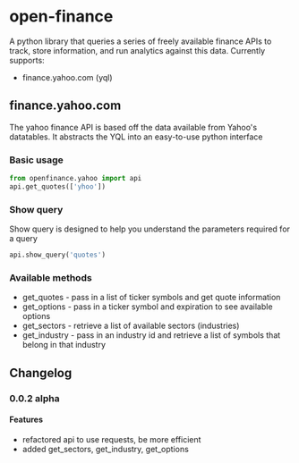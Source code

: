 # open-finance

A python library that queries a series of freely available finance APIs to track, store information, and run analytics against this data. Currently supports:

* finance.yahoo.com (yql)

## finance.yahoo.com

The yahoo finance API is based off the data available from Yahoo's datatables. It abstracts the YQL into an easy-to-use python interface

### Basic usage

```python
from openfinance.yahoo import api
api.get_quotes(['yhoo'])
```

### Show query

Show query is designed to help you understand the parameters required for a query

```python
api.show_query('quotes')
```

### Available methods

* get_quotes - pass in a list of ticker symbols and get quote information
* get_options - pass in a ticker symbol and expiration to see available options
* get_sectors - retrieve a list of available sectors (industries)
* get_industry - pass in an industry id and retrieve a list of symbols that belong in that industry


## Changelog

### 0.0.2 alpha

#### Features

* refactored api to use requests, be more efficient
* added get_sectors, get_industry, get_options

